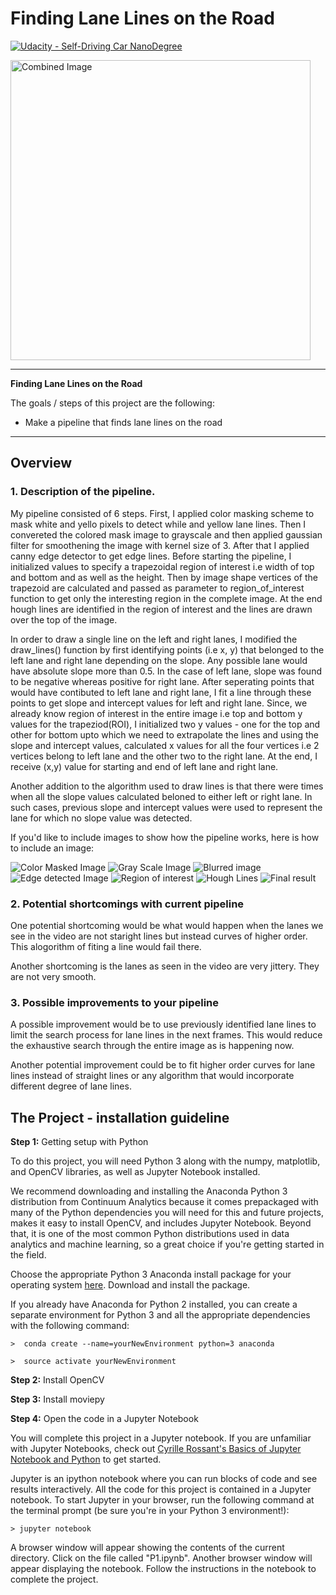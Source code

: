 # **Finding Lane Lines on the Road** 
[![Udacity - Self-Driving Car NanoDegree](https://s3.amazonaws.com/udacity-sdc/github/shield-carnd.svg)](http://www.udacity.com/drive)

<img src="examples/laneLines_thirdPass.jpg" width="480" alt="Combined Image" />

---

**Finding Lane Lines on the Road**

The goals / steps of this project are the following:
* Make a pipeline that finds lane lines on the road


[//]: # (Image References)

[image1]: ./examples/masked_img.jpg "masked_img"
[image2]: ./examples/gray.jpg "gray"
[image3]: ./examples/blur.jpg "blur"
[image4]: ./examples/edge.jpg "edge"
[image5]: ./examples/roi.jpg "roi"
[image6]: ./examples/lines.jpg "lines"
[image7]: ./examples/result.jpg "result"


---

Overview
---

### 1. Description of the pipeline. 

My pipeline consisted of 6 steps. First, I applied color masking scheme to mask white and yello pixels to detect while and yellow lane lines. Then I convereted the colored mask image to grayscale and then applied gaussian filter for smoothening the image with kernel size of 3. After that I applied canny edge detector to get edge lines. Before starting the pipeline, I initialized values to specify a trapezoidal region of interest i.e width of top and bottom and as well as the height. Then by image shape vertices of the trapezoid are calculated and passed as parameter to region_of_interest function to get only the interesting region in the complete image. At the end hough lines are identified in the region of interest and the lines are drawn over the top of the image.


In order to draw a single line on the left and right lanes, I modified the draw_lines() function by first identifying points (i.e x, y) that belonged to the left lane and right lane depending on the slope. Any possible lane would have absolute slope more than 0.5. In the case of left lane, slope was found to be negative whereas positive for right lane. After seperating points that would have contibuted to left lane and right lane, I fit a line through these points to get slope and intercept values for left and right lane. Since, we already know region of interest in the entire image i.e top and bottom y values for the trapeziod(ROI), I initialized two y values - one for the top and other for bottom upto which we need to extrapolate the lines and using the slope and intercept values, calculated x values for all the four vertices i.e 2 vertices belong to left lane and the other two to the right lane.
At the end, I receive (x,y) value for starting and end of left lane and right lane.

Another addition to the algorithm used to draw lines is that there were times when all the slope values calculated beloned to either left or right lane. In such cases, previous slope and intercept values were used to represent the lane for which no slope value was detected.

If you'd like to include images to show how the pipeline works, here is how to include an image: 

![Color Masked Image][image1]
![Gray Scale Image][image2]
![Blurred image][image3]
![Edge detected Image][image4]
![Region of interest][image5]
![Hough Lines][image6]
![Final result][image7]


### 2. Potential shortcomings with current pipeline


One potential shortcoming would be what would happen when the lanes we see in the video are not staright lines but instead curves of higher order. This alogorithm of fiting a line would fail there.

Another shortcoming is the lanes as seen in the video are very jittery. They are not very smooth.


### 3. Possible improvements to your pipeline

A possible improvement would be to use previously identified lane lines to limit the search process for lane lines in the next frames. This would reduce the exhaustive search through the entire image as is happening now.

Another potential improvement could be to fit higher order curves for lane lines instead of straight lines or any algorithm that would incorporate different degree of lane lines.


The Project - installation guideline
---
**Step 1:** Getting setup with Python

To do this project, you will need Python 3 along with the numpy, matplotlib, and OpenCV libraries, as well as Jupyter Notebook installed. 

We recommend downloading and installing the Anaconda Python 3 distribution from Continuum Analytics because it comes prepackaged with many of the Python dependencies you will need for this and future projects, makes it easy to install OpenCV, and includes Jupyter Notebook.  Beyond that, it is one of the most common Python distributions used in data analytics and machine learning, so a great choice if you're getting started in the field.

Choose the appropriate Python 3 Anaconda install package for your operating system <A HREF="https://www.continuum.io/downloads" target="_blank">here</A>.   Download and install the package.

If you already have Anaconda for Python 2 installed, you can create a separate environment for Python 3 and all the appropriate dependencies with the following command:

`>  conda create --name=yourNewEnvironment python=3 anaconda`

`>  source activate yourNewEnvironment`

**Step 2:** Install OpenCV

**Step 3:** Install moviepy  

**Step 4:** Open the code in a Jupyter Notebook

You will complete this project in a Jupyter notebook.  If you are unfamiliar with Jupyter Notebooks, check out <A HREF="https://www.packtpub.com/books/content/basics-jupyter-notebook-and-python" target="_blank">Cyrille Rossant's Basics of Jupyter Notebook and Python</A> to get started.

Jupyter is an ipython notebook where you can run blocks of code and see results interactively.  All the code for this project is contained in a Jupyter notebook. To start Jupyter in your browser, run the following command at the terminal prompt (be sure you're in your Python 3 environment!):

`> jupyter notebook`

A browser window will appear showing the contents of the current directory.  Click on the file called "P1.ipynb".  Another browser window will appear displaying the notebook.  Follow the instructions in the notebook to complete the project.  
